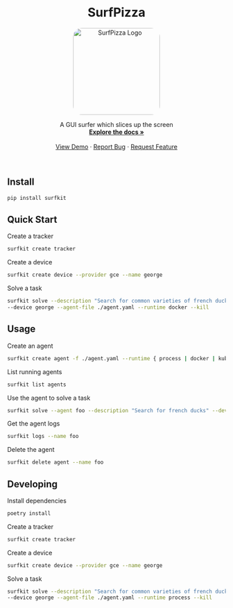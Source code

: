 <!-- PROJECT LOGO -->
<br />
<p align="center">
  <!-- <a href="https://github.com/agentsea/skillpacks">
    <img src="https://project-logo.png" alt="Logo" width="80">
  </a> -->

  <h1 align="center">SurfPizza</h1>
    <p align="center">
    <img src="https://storage.googleapis.com/guisurfer-assets/SurfPizza.webp" alt="SurfPizza Logo" width="200" style="border-radius: 20px;">
    </p>
  <p align="center">
    A GUI surfer which slices up the screen
    <br />
    <a href="https://docs.hub.agentsea.ai/introduction"><strong>Explore the docs »</strong></a>
    <br />
    <br />
    <a href="https://github.com/agentsea/surfpizza">View Demo</a>
    ·
    <a href="https://github.com/agentsea/surfpizza/issues">Report Bug</a>
    ·
    <a href="https://github.com/agentsea/surfpizza/issues">Request Feature</a>
  </p>
  <br>
</p>

## Install

```sh
pip install surfkit
```

## Quick Start

Create a tracker

```sh
surfkit create tracker
```

Create a device

```sh
surfkit create device --provider gce --name george
```

Solve a task

```sh
surfkit solve --description "Search for common varieties of french ducks" \
--device george --agent-file ./agent.yaml --runtime docker --kill
```

## Usage

Create an agent

```sh
surfkit create agent -f ./agent.yaml --runtime { process | docker | kube } --name foo
```

List running agents

```sh
surfkit list agents
```

Use the agent to solve a task

```sh
surfkit solve --agent foo --description "Search for french ducks" --device-type desktop
```

Get the agent logs

```sh
surfkit logs --name foo
```

Delete the agent

```sh
surfkit delete agent --name foo
```

## Developing

Install dependencies

```sh
poetry install
```

Create a tracker

```sh
surfkit create tracker
```

Create a device

```sh
surfkit create device --provider gce --name george
```

Solve a task

```sh
surfkit solve --description "Search for common varieties of french ducks" \
--device george --agent-file ./agent.yaml --runtime process --kill
```
